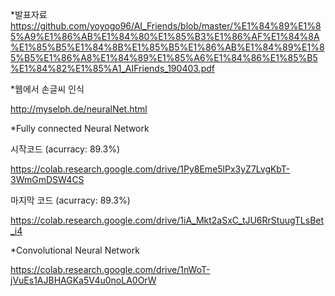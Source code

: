 *발표자료
https://github.com/yoyogo96/AI_Friends/blob/master/%E1%84%89%E1%85%A9%E1%86%AB%E1%84%80%E1%85%B3%E1%86%AF%E1%84%8A%E1%85%B5%E1%84%8B%E1%85%B5%E1%86%AB%E1%84%89%E1%85%B5%E1%86%A8%E1%84%89%E1%85%A6%E1%84%86%E1%85%B5%E1%84%82%E1%85%A1_AIFriends_190403.pdf

*웹에서 손글씨 인식

http://myselph.de/neuralNet.html

*Fully connected Neural Network

시작코드 (acurracy: 89.3%)

https://colab.research.google.com/drive/1Py8Eme5lPx3yZ7LvgKbT-3WmGmDSW4CS

마지막 코드 (acurracy: 89.3%)

https://colab.research.google.com/drive/1iA_Mkt2aSxC_tJU6RrStuugTLsBet_i4

*Convolutional Neural Network

https://colab.research.google.com/drive/1nWoT-jVuEs1AJBHAGKa5V4u0noLA0OrW
